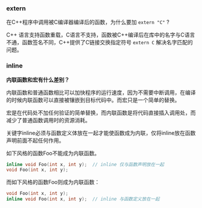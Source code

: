 

### extern

在C++程序中调用被C编译器编译后的函数，为什么要加 `extern "C"` ?

C++ 语言支持函数重载，C语言不支持，函数被C++编译后在库中的名字与C语言不通，函数签名不同，C++提供了C链接交换指定符号 `extern C` 解决名字匹配的问题。





### inline

**内联函数和宏有什么差别？**

内联函数和普通函数相比可以加快程序的运行速度，因为不需要中断调用，在编译的时候内联函数可以直接被镶嵌到目标代码中。而宏只是一个简单的替换。

宏是在代码处不加任何验证的简单替换，而内联函数是将代码直接插入调用处，而减少了普通函数调用时的资源消耗。

关键字inline必须与函数定义体放在一起才能使函数成为内联，仅将inline放在函数声明前面不起任何作用。

如下风格的函数Foo不能成为内联函数。

```cpp
inline void Foo(int x, int y);  // inline 仅与函数声明放在一起
void Foo(int x, int y);
```

而如下风格的函数Foo则成为内联函数：

```cpp
void Foo(int x, int y);
inline void Foo(int x, int y);  // inline 与函数定义放在一起
```






































